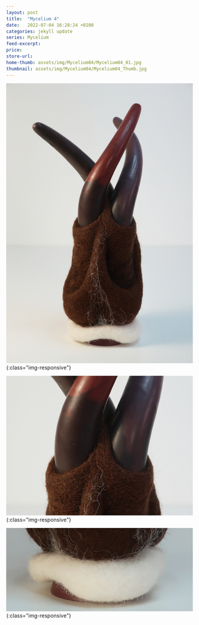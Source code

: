 ```yaml
---
layout: post
title:  "Mycelium 4"
date:   2022-07-04 16:28:24 +0100
categories: jekyll update
series: Mycelium
feed-excerpt:
price:
store-url:
home-thumb: assets/img/Mycelium04/Mycelium04_01.jpg
thumbnail: assets/img/Mycelium04/Mycelium04_Thumb.jpg
---
```

![Mycelium 4 Sculpture](/assets/img/Mycelium04/Mycelium04_01.jpg){:class="img-responsive"}

![Mycelium 4 Sculpture](/assets/img/Mycelium04/Mycelium04_02.jpg){:class="img-responsive"}

![Mycelium 4 Sculpture](/assets/img/Mycelium04/Mycelium04_04.jpg){:class="img-responsive"}